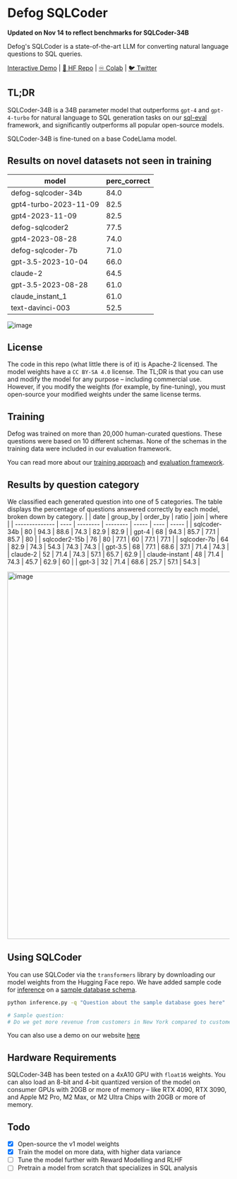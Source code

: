 # Defog SQLCoder
**Updated on Nov 14 to reflect benchmarks for SQLCoder-34B**

Defog's SQLCoder is a state-of-the-art LLM for converting natural language questions to SQL queries.

[Interactive Demo](https://defog.ai/sqlcoder-demo/) | [🤗 HF Repo](https://huggingface.co/defog/sqlcoder-34b-alpha) | [♾️ Colab](https://colab.research.google.com/drive/1z4rmOEiFkxkMiecAWeTUlPl0OmKgfEu7?usp=sharing) | [🐦 Twitter](https://twitter.com/defogdata)

## TL;DR
SQLCoder-34B is a 34B parameter model that outperforms `gpt-4` and `gpt-4-turbo` for natural language to SQL generation tasks on our [sql-eval](https://github.com/defog-ai/sql-eval) framework, and significantly outperforms all popular open-source models.

SQLCoder-34B is fine-tuned on a base CodeLlama model.

## Results on novel datasets not seen in training
| model   | perc_correct |
|-|-|
| defog-sqlcoder-34b    | 84.0 |
| gpt4-turbo-2023-11-09 | 82.5 |
| gpt4-2023-11-09       | 82.5 |
| defog-sqlcoder2       | 77.5 |
| gpt4-2023-08-28       | 74.0 |
| defog-sqlcoder-7b     | 71.0 |
| gpt-3.5-2023-10-04    | 66.0 |
| claude-2              | 64.5 |
| gpt-3.5-2023-08-28    | 61.0 |
| claude_instant_1      | 61.0 |
| text-davinci-003      | 52.5 |

![image](https://github.com/defog-ai/sqlcoder/assets/5008293/caed3423-8e86-4952-9da1-1a5e016a4696)


## License
The code in this repo (what little there is of it) is Apache-2 licensed. The model weights have a `CC BY-SA 4.0` license. The TL;DR is that you can use and modify the model for any purpose – including commercial use. However, if you modify the weights (for example, by fine-tuning), you must open-source your modified weights under the same license terms.

## Training
Defog was trained on more than 20,000 human-curated questions. These questions were based on 10 different schemas. None of the schemas in the training data were included in our evaluation framework. 

You can read more about our [training approach](https://defog.ai/blog/open-sourcing-sqlcoder2-7b/) and [evaluation framework](https://defog.ai/blog/open-sourcing-sqleval/).

## Results by question category
We classified each generated question into one of 5 categories. The table displays the percentage of questions answered correctly by each model, broken down by category.
|                | date | group_by | order_by | ratio | join | where |
| -------------- | ---- | -------- | -------- | ----- | ---- | ----- |
| sqlcoder-34b   | 80   | 94.3     | 88.6     | 74.3  | 82.9 | 82.9  |
| gpt-4          | 68   | 94.3     | 85.7     | 77.1  | 85.7 | 80    |
| sqlcoder2-15b  | 76   | 80       | 77.1     | 60    | 77.1 | 77.1  |
| sqlcoder-7b    | 64   | 82.9     | 74.3     | 54.3  | 74.3 | 74.3  |
| gpt-3.5        | 68   | 77.1     | 68.6     | 37.1  | 71.4 | 74.3  |
| claude-2       | 52   | 71.4     | 74.3     | 57.1  | 65.7 | 62.9  |
| claude-instant | 48   | 71.4     | 74.3     | 45.7  | 62.9 | 60    |
| gpt-3          | 32   | 71.4     | 68.6     | 25.7  | 57.1 | 54.3  |

<img width="831" alt="image" src="https://github.com/defog-ai/sqlcoder/assets/5008293/79c5bdc8-373c-4abd-822e-e2c2569ed353">


## Using SQLCoder
You can use SQLCoder via the `transformers` library by downloading our model weights from the Hugging Face repo. We have added sample code for [inference](./inference.py) on a [sample database schema](./metadata.sql). 
```bash
python inference.py -q "Question about the sample database goes here"

# Sample question:
# Do we get more revenue from customers in New York compared to customers in San Francisco? Give me the total revenue for each city, and the difference between the two.
```

You can also use a demo on our website [here](https://defog.ai/sqlcoder-demo)

## Hardware Requirements
SQLCoder-34B has been tested on a 4xA10 GPU with `float16` weights. You can also load an 8-bit and 4-bit quantized version of the model on consumer GPUs with 20GB or more of memory – like RTX 4090, RTX 3090, and Apple M2 Pro, M2 Max, or M2 Ultra Chips with 20GB or more of memory.

## Todo

- [x] Open-source the v1 model weights
- [x] Train the model on more data, with higher data variance
- [ ] Tune the model further with Reward Modelling and RLHF
- [ ] Pretrain a model from scratch that specializes in SQL analysis
